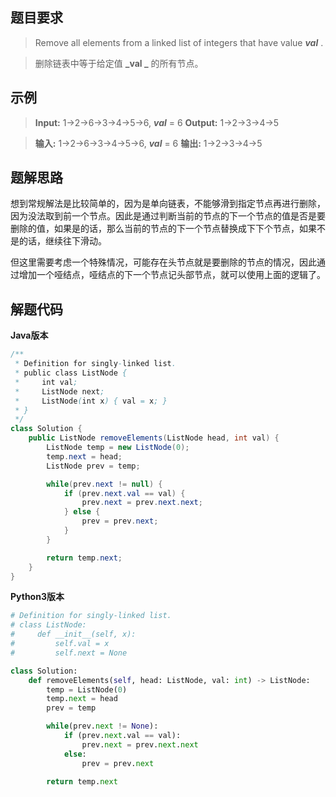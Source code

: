 ## 题目要求
> Remove all elements from a linked list of integers that have value **_val_** .

> 删除链表中等于给定值 **_val _** 的所有节点。

## 示例
> **Input:**  1->2->6->3->4->5->6, _**val**_ = 6
**Output:** 1->2->3->4->5

> **输入:** 1->2->6->3->4->5->6, _**val**_ = 6
**输出:** 1->2->3->4->5

## 题解思路
想到常规解法是比较简单的，因为是单向链表，不能够滑到指定节点再进行删除，因为没法取到前一个节点。因此是通过判断当前的节点的下一个节点的值是否是要删除的值，如果是的话，那么当前的节点的下一个节点替换成下下个节点，如果不是的话，继续往下滑动。

但这里需要考虑一个特殊情况，可能存在头节点就是要删除的节点的情况，因此通过增加一个哑结点，哑结点的下一个节点记头部节点，就可以使用上面的逻辑了。


## 解题代码
**Java版本**
```java
/**
 * Definition for singly-linked list.
 * public class ListNode {
 *     int val;
 *     ListNode next;
 *     ListNode(int x) { val = x; }
 * }
 */
class Solution {
    public ListNode removeElements(ListNode head, int val) {
        ListNode temp = new ListNode(0);
        temp.next = head;
        ListNode prev = temp;

        while(prev.next != null) {
            if (prev.next.val == val) {
                prev.next = prev.next.next;
            } else {
                prev = prev.next;
            }
        }

        return temp.next;
    }
}
```

**Python3版本**
```python
# Definition for singly-linked list.
# class ListNode:
#     def __init__(self, x):
#         self.val = x
#         self.next = None

class Solution:
    def removeElements(self, head: ListNode, val: int) -> ListNode:
        temp = ListNode(0)
        temp.next = head
        prev = temp

        while(prev.next != None):
            if (prev.next.val == val):
                prev.next = prev.next.next
            else:
                prev = prev.next
        
        return temp.next
```


